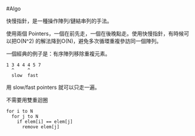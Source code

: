 #Algo 

快慢指針，是一種操作陣列/鏈結串列的手法。

使用兩個 Pointers，一個在前先走，一個在後晚點走。使用快慢指針，有時候可以把O(N^2) 的解法降到O(N)，避免多次循環重複參訪同一個陣列。

一個經典的例子是：有序陣列移除重複元素。

```
1 3 4 4 4 5 7
  ^     ^
  slow  fast
```

用 slow/fast pointers 就可以只走一遍。

不需要用雙重迴圈
```
for i to N
  for j to N
    if elem[i] == elem[j]
      remove elem[j]
```
